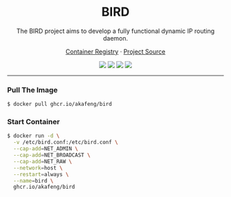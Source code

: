 <h1 align="center">BIRD</h1>

<p align="center">The BIRD project aims to develop a fully functional dynamic IP routing daemon.</p>

<p align="center">
    <a href="https://ghcr.io/akafeng/bird">Container Registry</a> ·
    <a href="https://bird.network.cz">Project Source</a>
</p>

<p align="center">
    <img src="https://img.shields.io/github/workflow/status/akafeng/docker-bird/Docker%20Build" />
    <img src="https://img.shields.io/github/last-commit/akafeng/docker-bird" />
    <img src="https://img.shields.io/github/v/release/akafeng/docker-bird" />
    <img src="https://img.shields.io/github/release-date/akafeng/docker-bird" />
</p>

---

### Pull The Image

```bash
$ docker pull ghcr.io/akafeng/bird
```

### Start Container

```bash
$ docker run -d \
  -v /etc/bird.conf:/etc/bird.conf \
  --cap-add=NET_ADMIN \
  --cap-add=NET_BROADCAST \
  --cap-add=NET_RAW \
  --network=host \
  --restart=always \
  --name=bird \
  ghcr.io/akafeng/bird
```
